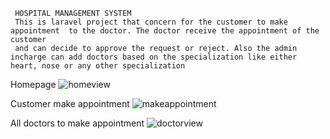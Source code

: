 

     HOSPITAL MANAGEMENT SYSTEM
     This is laravel project that concern for the customer to make appointment  to the doctor. The doctor receive the appointment of the customer
     and can decide to approve the request or reject. Also the admin incharge can add doctors based on the specialization like either heart, nose or any other specialization

Homepage
![homeview](https://github.com/FROLIANI/Hospital/assets/84269100/2c841f0c-63c8-472d-a628-2767308511d0)

Customer make appointment
![makeappointment](https://github.com/FROLIANI/Hospital/assets/84269100/86949259-b28d-43c8-aef1-d681cf0dd717)

All doctors to make appointment
![doctorview](https://github.com/FROLIANI/Hospital/assets/84269100/03695fad-0bdc-4a68-8c43-6e69b723fdfe)



 




     

     





